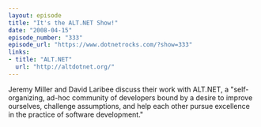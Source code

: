 ```yaml
---
layout: episode
title: "It's the ALT.NET Show!"
date: "2008-04-15"
episode_number: "333"
episode_url: "https://www.dotnetrocks.com/?show=333"
links:
- title: "ALT.NET"
  url: "http://altdotnet.org/"
---
```


Jeremy Miller and David Laribee discuss their work with ALT.NET, a "self-organizing, ad-hoc community of developers bound by a desire to improve ourselves, challenge assumptions, and help each other pursue excellence in the practice of software development."
